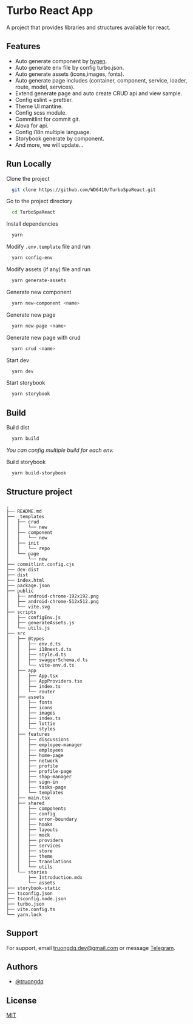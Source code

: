 
# Turbo React App

A project that provides libraries and structures available for react.


## Features

- Auto generate component by [hygen](https://www.hygen.io/).
- Auto generate env file by config turbo.json.
- Auto generate assets (icons,images, fonts).
- Auto generate page includes (container, component, service, loader, route, model, services).
- Extend generate page and auto create CRUD api and view sample.
- Config eslint + prettier.
- Theme UI mantine.
- Config scss module.
- Commitlint for commit git.
- Alova for api.
- Config i18n multiple language.
- Storybook generate by component.
- And more, we will update...


## Run Locally

Clone the project

```bash
  git clone https://github.com/WD6410/TurboSpaReact.git
```

Go to the project directory

```bash
  cd TurboSpaReact
```

Install dependencies

```bash
  yarn
```

Modify `.env.template` file and run

```bash
  yarn config-env
```


Modify assets (if any) file and run

```bash
  yarn generate-assets
```

Generate new component

```bash
  yarn new-component <name>
```

Generate new page

```bash
  yarn new-page <name>
```

Generate new page with crud

```bash
  yarn crud <name>
```

Start dev

```bash
  yarn dev
```

Start storybook

```bash
  yarn storybook
```


## Build


Build dist

```bash
  yarn build
```

*You can config multiple build for each env.*


Build storybook


```bash
  yarn build-storybook
```

## Structure project

```
.
├── README.md
├── _templates
│   ├── crud
│   │   └── new
│   ├── component
│   │   └── new
│   ├── init
│   │   └── repo
│   └── page
│       └── new
├── commitlint.config.cjs
├── dev-dist
├── dist
├── index.html
├── package.json
├── public
│   ├── android-chrome-192x192.png
│   ├── android-chrome-512x512.png
│   └── vite.svg
├── scripts
│   ├── configEnv.js
│   ├── generateAssets.js
│   └── utils.js
├── src
│   ├── @types
│   │   ├── env.d.ts
│   │   ├── i18next.d.ts
│   │   ├── style.d.ts
│   │   ├── swaggerSchema.d.ts
│   │   └── vite-env.d.ts
│   ├── app
│   │   ├── App.tsx
│   │   ├── AppProviders.tsx
│   │   ├── index.ts
│   │   └── router
│   ├── assets
│   │   ├── fonts
│   │   ├── icons
│   │   ├── images
│   │   ├── index.ts
│   │   ├── lottie
│   │   └── styles
│   ├── features
│   │   ├── discussions
│   │   ├── employee-manager
│   │   ├── employees
│   │   ├── home-page
│   │   ├── network
│   │   ├── profile
│   │   ├── profile-page
│   │   ├── shop-manager
│   │   ├── sign-in
│   │   ├── tasks-page
│   │   └── templates
│   ├── main.tsx
│   ├── shared
│   │   ├── components
│   │   ├── config
│   │   ├── error-boundary
│   │   ├── hooks
│   │   ├── layouts
│   │   ├── mock
│   │   ├── providers
│   │   ├── services
│   │   ├── store
│   │   ├── theme
│   │   ├── translations
│   │   └── utils
│   └── stories
│       ├── Introduction.mdx
│       └── assets
├── storybook-static
├── tsconfig.json
├── tsconfig.node.json
├── turbo.json
├── vite.config.ts
└── yarn.lock

```

## Support

For support, email truongdq.dev@gmail.com or message [Telegram](https://t.me/truongnat).


## Authors

- [@truongdq](https://truongdq.com)


## License

[MIT](https://choosealicense.com/licenses/mit/)

